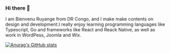 ### Hi there 👋
I am Bienvenu Ruyange from DR Congo, and I make make contents on design and development.I really enjoy learning programming languages like Typescript, Go and frameworks like React and Reack Native, as well as work in WordPess, Joomla and Wix.

[![Anurag's GitHub stats](https://github-readme-stats.vercel.app/api?username=bruyange)](https://github.com/anuraghazra/github-readme-stats)


<!--
**bruyange/bruyange** is a ✨ _special_ ✨ repository because its `README.md` (this file) appears on your GitHub profile.

Here are some ideas to get you started:

- 🔭 I’m currently working on ...
- 🌱 I’m currently learning ...
- 👯 I’m looking to collaborate on ...
- 🤔 I’m looking for help with ...
- 💬 Ask me about ...
- 📫 How to reach me: ...
- 😄 Pronouns: ...
- ⚡ Fun fact: ...
-->
